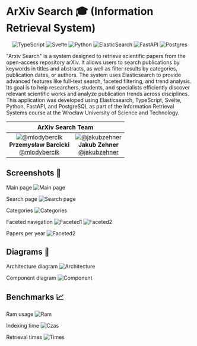 # ArXiv Search 🎓 (Information Retrieval System)
<div align="center">

![TypeScript](https://img.shields.io/badge/TypeScript-3178C6?logo=typescript&logoColor=white)
![Svelte](https://img.shields.io/badge/Svelte-%23FF3E00.svg?logo=svelte&logoColor=white)
![Python](https://img.shields.io/badge/Python-3776AB?logo=python&logoColor=white)
![ElasticSearch](https://img.shields.io/badge/Elasticsearch-%23005571.svg?logo=elasticsearch&logoColor=white)
![FastAPI](https://img.shields.io/badge/FastAPI-009485.svg?logo=fastapi&logoColor=white)
![Postgres](https://img.shields.io/badge/Postgres-%23316192.svg?logo=postgresql&logoColor=white)
</div>

"Arxiv Search" is a system designed to retrieve scientific papers from the open-access repository arXiv. It allows users to search publications by keywords in titles and abstracts, as well as filter results by categories, publication dates, or authors. The system uses Elasticsearch to provide advanced features like full-text search, faceted filtering, and trend analysis. Its goal is to help researchers, students, and specialists efficiently discover relevant scientific works and analyze publication trends across disciplines. This application was developed using Elasticsearch, TypeScript, Svelte, Python, FastAPI, and PostgreSQL as part of the Information Retrieval Systems course at the Wrocław University of Science and Technology.

<table align="center">
  <thead>
    <tr>
      <th colspan="2">ArXiv Search Team</th>
    </tr>
  </thead>
  <tbody>
    <tr>
      <td align="center">
        <img src="https://github.com/mlodybercik.png?size=64" alt="@mlodybercik"><br>
        <b>Przemysław Barcicki</b><br>
        <a href="https://github.com/mlodybercik">@mlodybercik</a>
      </td>
      <td align="center">
        <img src="https://github.com/jakubzehner.png?size=64" alt="@jakubzehner"><br>
        <b>Jakub Zehner</b><br>
        <a href="https://github.com/jakubzehner">@jakubzehner</a>
      </td>
    </tr>
  </tbody>
</table>

## Screenshots 📸

Main page
![Main page](./docs/img/main-page.png)

Search page
![Search page](./docs/img/search-page.png)

Categories
![Categories](./docs/img/dropdown.png)

Faceted navigation
![Faceted1](./docs/img/facet1.png)
![Faceted2](./docs/img/facet2.png)

Papers per year
![Faceted2](./docs/img/years.png)

## Diagrams 📝

Architecture diagram
![Architecture](./docs/img/architecture.drawio.png)

Component diagram
![Component](./docs/img/component.drawio.png)

## Benchmarks 📈

Ram usage
![Ram](./docs/img/ram-1.png)

Indexing time
![Czas](./docs/img/czas-1.png)

Retrieval times
![Times](./docs/img/times-1.png)
